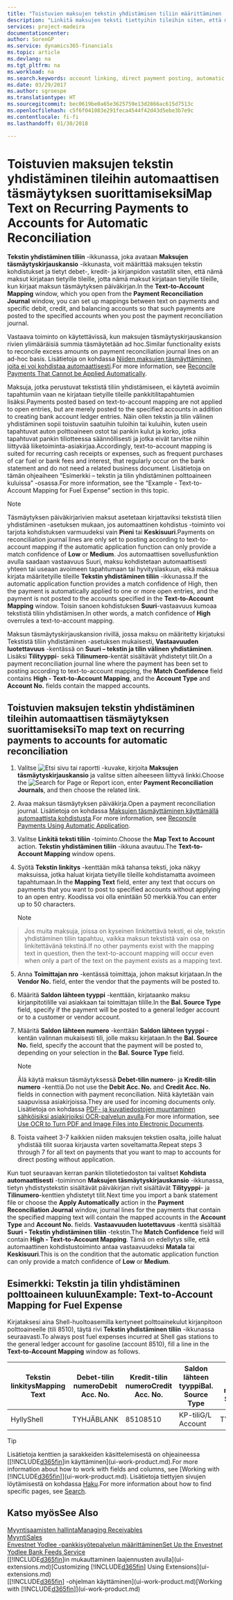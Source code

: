 ```yaml
---
title: "Toistuvien maksujen tekstin yhdistämisen tiliin määrittäminen | Microsoft Docs"
description: "Linkitä maksujen teksti tiettyihin tileihin siten, että maksut kirjataan tileille, kun kirjaat maksujen täsmäytyskirjauskansion."
services: project-madeira
documentationcenter: 
author: SorenGP
ms.service: dynamics365-financials
ms.topic: article
ms.devlang: na
ms.tgt_pltfrm: na
ms.workload: na
ms.search.keywords: account linking, direct payment posting, automatic payment processing, reconcile payment, recurring expense, recurring cash receipt
ms.date: 03/29/2017
ms.author: sgroespe
ms.translationtype: HT
ms.sourcegitcommit: bec0619be0a65e3625759e13d2866ac615d7513c
ms.openlocfilehash: c5f6f041083e291feca4544f42d43d5ebe3b7e9c
ms.contentlocale: fi-fi
ms.lasthandoff: 01/30/2018

---
```

# <a name="map-text-on-recurring-payments-to-accounts-for-automatic-reconciliation"></a><span data-ttu-id="b4747-103">Toistuvien maksujen tekstin yhdistäminen tileihin automaattisen täsmäytyksen suorittamiseksi</span><span class="sxs-lookup"><span data-stu-id="b4747-103">Map Text on Recurring Payments to Accounts for Automatic Reconciliation</span></span>
<span data-ttu-id="b4747-104">**Tekstin yhdistäminen tiliin** -ikkunassa, joka avataan **Maksujen täsmäytyskirjauskansio** -ikkunasta, voit määrittää maksujen tekstin kohdistukset ja tietyt debet-, kredit- ja kirjanpidon vastatilit siten, että nämä maksut kirjataan tietyille tileille, jotta nämä maksut kirjataan tietyille tileille, kun kirjaat maksun täsmäytyksen päiväkirjan.</span><span class="sxs-lookup"><span data-stu-id="b4747-104">In the **Text-to-Account Mapping** window, which you open from the **Payment Reconciliation Journal** window, you can set up mappings between text on payments and specific debit, credit, and balancing accounts so that such payments are posted to the specified accounts when you post the payment reconciliation journal.</span></span>

<span data-ttu-id="b4747-105">Vastaava toiminto on käytettävissä, kun maksujen täsmäytyskirjauskansion rivien ylimääräisiä summia täsmäytetään ad hoc.</span><span class="sxs-lookup"><span data-stu-id="b4747-105">Similar functionality exists to reconcile excess amounts on payment reconciliation journal lines on an ad-hoc basis.</span></span> <span data-ttu-id="b4747-106">Lisätietoja on kohdassa [Niiden maksujen täsmäyttäminen, joita ei voi kohdistaa automaattisesti](receivables-how-reconcile-payments-cannot-apply-auto.md).</span><span class="sxs-lookup"><span data-stu-id="b4747-106">For more information, see [Reconcile Payments That Cannot be Applied Automatically](receivables-how-reconcile-payments-cannot-apply-auto.md).</span></span>

<span data-ttu-id="b4747-107">Maksuja, jotka perustuvat tekstistä tiliin yhdistämiseen, ei käytetä avoimiin tapahtumiin vaan ne kirjataan tietyille tileille pankkitilitapahtumien lisäksi.</span><span class="sxs-lookup"><span data-stu-id="b4747-107">Payments posted based on text-to-account mapping are not applied to open entries, but are merely posted to the specified accounts in addition to creating bank account ledger entries.</span></span> <span data-ttu-id="b4747-108">Näin ollen tekstin ja tilin välinen yhdistäminen sopii toistuviin saatuihin tuloihin tai kuluihin, kuten usein tapahtuvat auton polttoaineen ostot tai pankin kulut ja korko, jotka tapahtuvat pankin tiliotteessa säännöllisesti ja jotka eivät tarvitse niihin liittyvää liiketoiminta-asiakirjaa.</span><span class="sxs-lookup"><span data-stu-id="b4747-108">Accordingly, text-to-account mapping is suited for recurring cash receipts or expenses, such as frequent purchases of car fuel or bank fees and interest, that regularly occur on the bank statement and do not need a related business document.</span></span> <span data-ttu-id="b4747-109">Lisätietoja on tämän ohjeaiheen “Esimerkki – tekstin ja tilin yhdistäminen polttoaineen kuluissa” -osassa.</span><span class="sxs-lookup"><span data-stu-id="b4747-109">For more information, see the “Example - Text-to-Account Mapping for Fuel Expense” section in this topic.</span></span>

> [!NOTE]  
>   <span data-ttu-id="b4747-110">Täsmäytyksen päiväkirjarivien maksut asetetaan kirjattaviksi tekstistä tilien yhdistäminen -asetuksen mukaan, jos automaattinen kohdistus -toiminto voi tarjota kohdistuksen varmuudeksi vain **Pieni** tai **Keskisuuri**.</span><span class="sxs-lookup"><span data-stu-id="b4747-110">Payments on reconciliation journal lines are only set to posting according to text-to-account mapping if the automatic application function can only provide a match confidence of **Low** or **Medium**.</span></span> <span data-ttu-id="b4747-111">Jos automaattisen sovellusfunktion avulla saadaan vastaavuus Suuri, maksu kohdistetaan automaattisesti yhteen tai useaan avoimeen tapahtumaan tai hyvityslaskuun, eikä maksua kirjata määritetyille tileille **Tekstin yhdistäminen tiliin** -ikkunassa.</span><span class="sxs-lookup"><span data-stu-id="b4747-111">If the automatic application function provides a match confidence of High, then the payment is automatically applied to one or more open entries, and the payment is not posted to the accounts specified in the **Text-to-Account Mapping** window.</span></span> <span data-ttu-id="b4747-112">Toisin sanoen kohdistuksen **Suuri**-vastaavuus kumoaa tekstistä tiliin yhdistämisen.</span><span class="sxs-lookup"><span data-stu-id="b4747-112">In other words, a match confidence of **High** overrules a text-to-account mapping.</span></span>

<span data-ttu-id="b4747-113">Maksun täsmäytyskirjauskansion rivillä, jossa maksu on määritetty kirjatuksi Tekstistä tiliin yhdistäminen -asetuksen mukaisesti, **Vastaavuuden luotettavuus** -kentässä on **Suuri – tekstin ja tilin välinen yhdistäminen**. Lisäksi **Tilityyppi**- sekä **Tilinumero**-kentät sisältävät yhdistetyt tilit.</span><span class="sxs-lookup"><span data-stu-id="b4747-113">On a payment reconciliation journal line where the payment has been set to posting according to text-to-account mapping, the **Match Confidence** field contains **High - Text-to-Account Mapping**, and the **Account Type** and **Account No.** fields contain the mapped accounts.</span></span>

## <a name="to-map-text-on-recurring-payments-to-accounts-for-automatic-reconciliation"></a><span data-ttu-id="b4747-114">Toistuvien maksujen tekstin yhdistäminen tileihin automaattisen täsmäytyksen suorittamiseksi</span><span class="sxs-lookup"><span data-stu-id="b4747-114">To map text on recurring payments to accounts for automatic reconciliation</span></span>
1. <span data-ttu-id="b4747-115">Valitse ![Etsi sivu tai raportti](media/ui-search/search_small.png "Etsi sivu tai raportti -kuvake") -kuvake, kirjoita **Maksujen täsmäytyskirjauskansio** ja valitse sitten aiheeseen liittyvä linkki.</span><span class="sxs-lookup"><span data-stu-id="b4747-115">Choose the ![Search for Page or Report](media/ui-search/search_small.png "Search for Page or Report icon") icon, enter **Payment Reconciliation Journals**, and then choose the related link.</span></span>
2. <span data-ttu-id="b4747-116">Avaa maksun täsmäytyksen päiväkirja.</span><span class="sxs-lookup"><span data-stu-id="b4747-116">Open a payment reconciliation journal.</span></span> <span data-ttu-id="b4747-117">Lisätietoja on kohdassa [Maksujen täsmäyttäminen käyttämällä automaattista kohdistusta](receivables-how-reconcile-payments-auto-application.md).</span><span class="sxs-lookup"><span data-stu-id="b4747-117">For more information, see [Reconcile Payments Using Automatic Application](receivables-how-reconcile-payments-auto-application.md).</span></span>
3. <span data-ttu-id="b4747-118">Valitse **Linkitä teksti tiliin** -toiminto.</span><span class="sxs-lookup"><span data-stu-id="b4747-118">Choose the **Map Text to Account** action.</span></span> <span data-ttu-id="b4747-119">**Tekstin yhdistäminen tiliin** -ikkuna avautuu.</span><span class="sxs-lookup"><span data-stu-id="b4747-119">The **Text-to-Account Mapping** window opens.</span></span>
4. <span data-ttu-id="b4747-120">Syötä **Tekstin linkitys** -kenttään mikä tahansa teksti, joka näkyy maksuissa, jotka haluat kirjata tietyille tileille kohdistamatta avoimeen tapahtumaan.</span><span class="sxs-lookup"><span data-stu-id="b4747-120">In the **Mapping Text** field, enter any text that occurs on payments that you want to post to specified accounts without applying to an open entry.</span></span> <span data-ttu-id="b4747-121">Koodissa voi olla enintään 50 merkkiä.</span><span class="sxs-lookup"><span data-stu-id="b4747-121">You can enter up to 50 characters.</span></span>

    > [!NOTE]  
>   <span data-ttu-id="b4747-122">Jos muita maksuja, joissa on kyseinen linkitettävä teksti, ei ole, tekstin yhdistäminen tiliin tapahtuu, vaikka maksun tekstistä vain osa on linkitettävänä tekstinä.</span><span class="sxs-lookup"><span data-stu-id="b4747-122">If no other payments exist with the mapping text in question, then the text-to-account mapping will occur even when only a part of the text on the payment exists as a mapping text.</span></span>
5. <span data-ttu-id="b4747-123">Anna **Toimittajan nro** -kentässä toimittaja, johon maksut kirjataan.</span><span class="sxs-lookup"><span data-stu-id="b4747-123">In the **Vendor No.** field, enter the vendor that the payments will be posted to.</span></span>
6. <span data-ttu-id="b4747-124">Määritä **Saldon lähteen tyyppi** -kenttään, kirjataanko maksu kirjanpitotilille vai asiakkaan tai toimittajan tilille.</span><span class="sxs-lookup"><span data-stu-id="b4747-124">In the **Bal. Source Type** field, specify if the payment will be posted to a general ledger account or to a customer or vendor account.</span></span>
7. <span data-ttu-id="b4747-125">Määritä **Saldon lähteen numero** -kenttään **Saldon lähteen tyyppi** -kentän valinnan mukaisesti tili, jolle maksu kirjataan.</span><span class="sxs-lookup"><span data-stu-id="b4747-125">In the **Bal. Source No.** field, specify the account that the payment will be posted to, depending on your selection in the **Bal. Source Type** field.</span></span>

    > [!NOTE]
    > <span data-ttu-id="b4747-126">Älä käytä maksun täsmäytyksessä **Debet-tilin numero**- ja **Kredit-tilin numero** -kenttiä.</span><span class="sxs-lookup"><span data-stu-id="b4747-126">Do not use the **Debit Acc. No.** and **Credit Acc. No.** fields in connection with payment reconciliation.</span></span> <span data-ttu-id="b4747-127">Niitä käytetään vain saapuvissa asiakirjoissa.</span><span class="sxs-lookup"><span data-stu-id="b4747-127">They are used for incoming documents only.</span></span> <span data-ttu-id="b4747-128">Lisätietoja on kohdassa [PDF- ja kuvatiedostojen muuntaminen sähköisiksi asiakirjoiksi OCR-palvelun avulla](across-how-use-ocr-pdf-images-files.md).</span><span class="sxs-lookup"><span data-stu-id="b4747-128">For more information, see [Use OCR to Turn PDF and Image Files into Electronic Documents](across-how-use-ocr-pdf-images-files.md).</span></span>

8. <span data-ttu-id="b4747-129">Toista vaiheet 3-7 kaikkien niiden maksujen tekstien osalta, joille haluat yhdistää tilit suoraa kirjausta varten soveltamatta.</span><span class="sxs-lookup"><span data-stu-id="b4747-129">Repeat steps 3 through 7 for all text on payments that you want to map to accounts for direct posting without application.</span></span>

<span data-ttu-id="b4747-130">Kun tuot seuraavan kerran pankin tiliotetiedoston tai valitset **Kohdista automaattisesti** -toiminnon **Maksujen täsmäytyskirjauskansio** -ikkunassa, tietyn yhdistystekstin sisältävät päiväkirjan rivit sisältävät **Tilityyppi**- ja **Tilinumero**-kenttien yhdistetyt tilit.</span><span class="sxs-lookup"><span data-stu-id="b4747-130">Next time you import a bank statement file or choose the **Apply Automatically** action in the **Payment Reconciliation Journal** window, journal lines for the payments that contain the specified mapping text will contain the mapped accounts in the **Account Type** and **Account No.** fields.</span></span> <span data-ttu-id="b4747-131">**Vastaavuuden luotettavuus** -kenttä sisältää **Suuri - Tekstin yhdistäminen tiliin** -tekstin.</span><span class="sxs-lookup"><span data-stu-id="b4747-131">The **Match Confidence** field will contain **High - Text-to-Account Mapping**.</span></span> <span data-ttu-id="b4747-132">Tämä on edellytys sille, että automaattinen kohdistustoiminto antaa vastaavuudeksi **Matala** tai **Keskisuuri**.</span><span class="sxs-lookup"><span data-stu-id="b4747-132">This is on the condition that the automatic application function can only provide a match confidence of **Low** or **Medium**.</span></span>

## <a name="example-text-to-account-mapping-for-fuel-expense"></a><span data-ttu-id="b4747-133">Esimerkki: Tekstin ja tilin yhdistäminen polttoaineen kuluun</span><span class="sxs-lookup"><span data-stu-id="b4747-133">Example: Text-to-Account Mapping for Fuel Expense</span></span>
<span data-ttu-id="b4747-134">Kirjataksesi aina Shell-huoltoasemilla kertyneet polttoainekulut kirjanpitoon polttoaineelle (tili 8510), täytä rivi **Tekstin yhdistäminen tiliin** -ikkunassa seuraavasti.</span><span class="sxs-lookup"><span data-stu-id="b4747-134">To always post fuel expenses incurred at Shell gas stations to the general ledger account for gasoline (account 8510), fill a line in the **Text-to-Account Mapping** window as follows.</span></span>

| <span data-ttu-id="b4747-135">Tekstin linkitys</span><span class="sxs-lookup"><span data-stu-id="b4747-135">Mapping Text</span></span> | <span data-ttu-id="b4747-136">Debet-tilin numero</span><span class="sxs-lookup"><span data-stu-id="b4747-136">Debit Acc. No.</span></span> | <span data-ttu-id="b4747-137">Kredit-tilin numero</span><span class="sxs-lookup"><span data-stu-id="b4747-137">Credit Acc. No.</span></span> | <span data-ttu-id="b4747-138">Saldon lähteen tyyppi</span><span class="sxs-lookup"><span data-stu-id="b4747-138">Bal. Source Type</span></span> | <span data-ttu-id="b4747-139">Saldon lähteen numero</span><span class="sxs-lookup"><span data-stu-id="b4747-139">Bal. Source No.</span></span> |
| --- | --- | --- | --- | --- |
| <span data-ttu-id="b4747-140">Hylly</span><span class="sxs-lookup"><span data-stu-id="b4747-140">Shell</span></span> |<span data-ttu-id="b4747-141">TYHJÄ</span><span class="sxs-lookup"><span data-stu-id="b4747-141">BLANK</span></span> |<span data-ttu-id="b4747-142">8510</span><span class="sxs-lookup"><span data-stu-id="b4747-142">8510</span></span> |<span data-ttu-id="b4747-143">KP-tili</span><span class="sxs-lookup"><span data-stu-id="b4747-143">G/L Account</span></span> |<span data-ttu-id="b4747-144">TYHJÄ</span><span class="sxs-lookup"><span data-stu-id="b4747-144">BLANK</span></span> |

> [!TIP]  
>   <span data-ttu-id="b4747-145">Lisätietoja kenttien ja sarakkeiden käsittelemisestä on ohjeaineessa [[!INCLUDE[d365fin](includes/d365fin_long_md.md)]in käyttäminen](ui-work-product.md).</span><span class="sxs-lookup"><span data-stu-id="b4747-145">For more information about how to work with fields and columns, see [Working with [!INCLUDE[d365fin](includes/d365fin_long_md.md)]](ui-work-product.md).</span></span> <span data-ttu-id="b4747-146">Lisätietoja tiettyjen sivujen löytämisestä on kohdassa [Haku](ui-search.md).</span><span class="sxs-lookup"><span data-stu-id="b4747-146">For more information about how to find specific pages, see [Search](ui-search.md).</span></span>

## <a name="see-also"></a><span data-ttu-id="b4747-147">Katso myös</span><span class="sxs-lookup"><span data-stu-id="b4747-147">See Also</span></span>
[<span data-ttu-id="b4747-148">Myyntisaamisten hallinta</span><span class="sxs-lookup"><span data-stu-id="b4747-148">Managing Receivables</span></span>](receivables-manage-receivables.md)  
[<span data-ttu-id="b4747-149">Myynti</span><span class="sxs-lookup"><span data-stu-id="b4747-149">Sales</span></span>](sales-manage-sales.md)  
[<span data-ttu-id="b4747-150">Envestnet Yodlee -pankkisyötepalvelun määrittäminen</span><span class="sxs-lookup"><span data-stu-id="b4747-150">Set Up the Envestnet Yodlee Bank Feeds Service</span></span>](bank-how-setup-bank-statement-service.md)  
<span data-ttu-id="b4747-151">[[!INCLUDE[d365fin](includes/d365fin_md.md)]in mukauttaminen laajennusten avulla](ui-extensions.md)</span><span class="sxs-lookup"><span data-stu-id="b4747-151">[Customizing [!INCLUDE[d365fin](includes/d365fin_md.md)] Using Extensions](ui-extensions.md)</span></span>  
<span data-ttu-id="b4747-152">[[!INCLUDE[d365fin](includes/d365fin_md.md)] -ohjelman käyttäminen](ui-work-product.md)</span><span class="sxs-lookup"><span data-stu-id="b4747-152">[Working with [!INCLUDE[d365fin](includes/d365fin_md.md)]](ui-work-product.md)</span></span>

